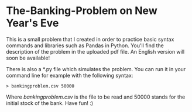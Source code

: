 # The-Banking-Problem on New Year's Eve


This is a small problem that I created in order to practice basic syntax commands and libraries such as Pandas in Python. You'll find the description of the problem in the uploaded pdf file. An English version will soon be available!


There is also a \*.py file which simulates the problem. You can run it in your command line for example with the following syntax:

`> bankingproblem.csv 50000`

Where *bankingproblem.csv* is the file to be read and 50000 stands for the initial stock of the bank. Have fun! :)
